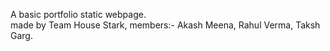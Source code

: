 A basic portfolio static webpage.
<br>
made by Team House Stark, members:- Akash Meena, Rahul Verma, Taksh Garg.
